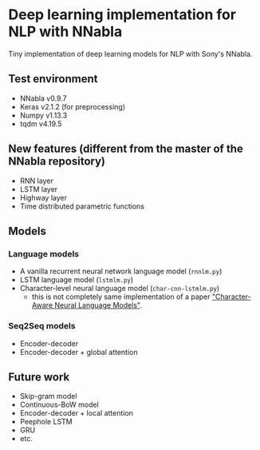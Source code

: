 # Deep learning implementation for NLP with NNabla
Tiny implementation of deep learning models for NLP with Sony's NNabla.

## Test environment
- NNabla v0.9.7
- Keras v2.1.2 (for preprocessing)
- Numpy v1.13.3
- tqdm v4.19.5

## New features (different from the master of the NNabla repository)
- RNN layer
- LSTM layer
- Highway layer
- Time distributed parametric functions

## Models

### Language models
- A vanilla recurrent neural network language model (`rnnlm.py`)
- LSTM language model (`lstmlm.py`)
- Character-level neural language model (`char-cnn-lstmlm.py`)
  
  - this is not completely same implementation of a paper ["Character-Aware Neural Language Models"](https://arxiv.org/abs/1508.06615).

### Seq2Seq models
- Encoder-decoder
- Encoder-decoder + global attention

## Future work
- Skip-gram model
- Continuous-BoW model
- Encoder-decoder + local attention
- Peephole LSTM
- GRU
- etc.